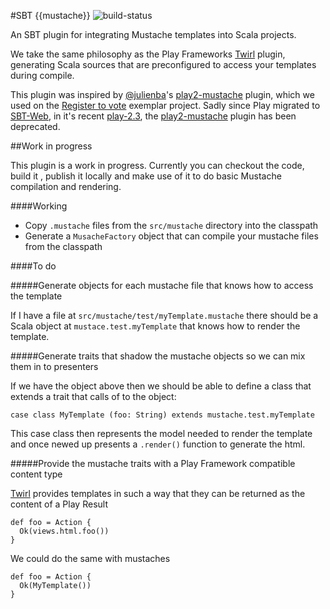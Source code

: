 #SBT {{mustache}} ![build-status]

 [build-status]: https://travis-ci.org/michaeldfallen/sbt-mustache.svg?branch=master

An SBT plugin for integrating Mustache templates into Scala projects.

We take the same philosophy as the Play Frameworks [Twirl] plugin, generating
Scala sources that are preconfigured to access your templates during compile.

This plugin was inspired by [@julienba]'s [play2-mustache] plugin, which we used
on the [Register to vote] exemplar project. Sadly since Play migrated to
[SBT-Web], in it's recent [play-2.3], the [play2-mustache] plugin has been
deprecated.

##Work in progress

This plugin is a work in progress. Currently you can checkout the code, build it
, publish it locally and make use of it to do basic Mustache compilation and
rendering.

####Working
- Copy `.mustache` files from the `src/mustache` directory into the classpath
- Generate a `MusacheFactory` object that can compile your mustache files from
  the classpath

####To do

#####Generate objects for each mustache file that knows how to access the template

If I have a file at `src/mustache/test/myTemplate.mustache` there should
be a Scala object at `mustace.test.myTemplate` that knows how to render the
template.

#####Generate traits that shadow the mustache objects so we can mix them in to presenters

If we have the object above then we should be able to define a class that
extends a trait that calls of to the object:

```
case class MyTemplate (foo: String) extends mustache.test.myTemplate
```

This case class then represents the model needed to render the template and once
newed up presents a `.render()` function to generate the html.

#####Provide the mustache traits with a Play Framework compatible content type

[Twirl] provides templates in such a way that they can be returned as the
content of a Play Result

```
def foo = Action {
  Ok(views.html.foo())
}
```

We could do the same with mustaches

```
def foo = Action {
  Ok(MyTemplate())
}
```

 [SBT-Web]: https://github.com/sbt/sbt-web
 [Twirl]: https://github.com/playframework/twirl
 [@julienba]: https://github.com/julienba
 [play2-mustache]: https://github.com/julienba/play2-mustache
 [Register to vote]: https://www.gov.uk/transformation/register-to-vote
 [play-2.3]: http://www.playframework.com/documentation/2.3.x/Highlights23
